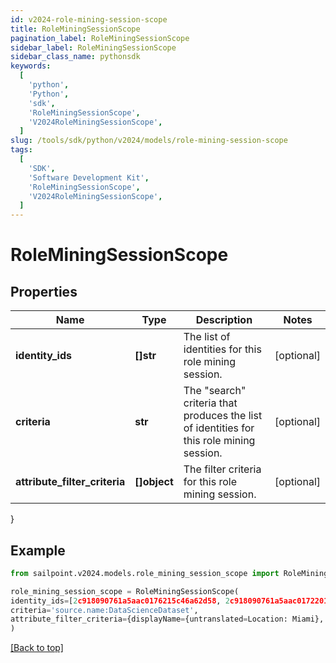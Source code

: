 ```yaml
---
id: v2024-role-mining-session-scope
title: RoleMiningSessionScope
pagination_label: RoleMiningSessionScope
sidebar_label: RoleMiningSessionScope
sidebar_class_name: pythonsdk
keywords:
  [
    'python',
    'Python',
    'sdk',
    'RoleMiningSessionScope',
    'V2024RoleMiningSessionScope',
  ]
slug: /tools/sdk/python/v2024/models/role-mining-session-scope
tags:
  [
    'SDK',
    'Software Development Kit',
    'RoleMiningSessionScope',
    'V2024RoleMiningSessionScope',
  ]
---
```


# RoleMiningSessionScope

## Properties

| Name | Type | Description | Notes |
| --- | --- | --- | --- |
| **identity_ids** | **[]str** | The list of identities for this role mining session. | [optional] |
| **criteria** | **str** | The \"search\" criteria that produces the list of identities for this role mining session. | [optional] |
| **attribute_filter_criteria** | **[]object** | The filter criteria for this role mining session. | [optional] |

}

## Example

```python
from sailpoint.v2024.models.role_mining_session_scope import RoleMiningSessionScope

role_mining_session_scope = RoleMiningSessionScope(
identity_ids=[2c918090761a5aac0176215c46a62d58, 2c918090761a5aac01722015c46a62d42],
criteria='source.name:DataScienceDataset',
attribute_filter_criteria={displayName={untranslated=Location: Miami}, ariaLabel={untranslated=Location: Miami}, data={displayName={translateKey=IDN.IDENTITY_ATTRIBUTES.LOCATION}, name=location, operator=EQUALS, values=[Miami]}}
)

```

[[Back to top]](#)

